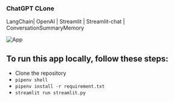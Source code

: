### ChatGPT CLone

LangChain| OpenAI | Streamlit | Streamlit-chat | ConversationSummaryMemory

![App](app.png)

## To run this app locally, follow these steps:

- Clone the repository
- `pipenv shell`
- `pipenv install -r requirement.txt`
- `streamlit run streamlit.py`
